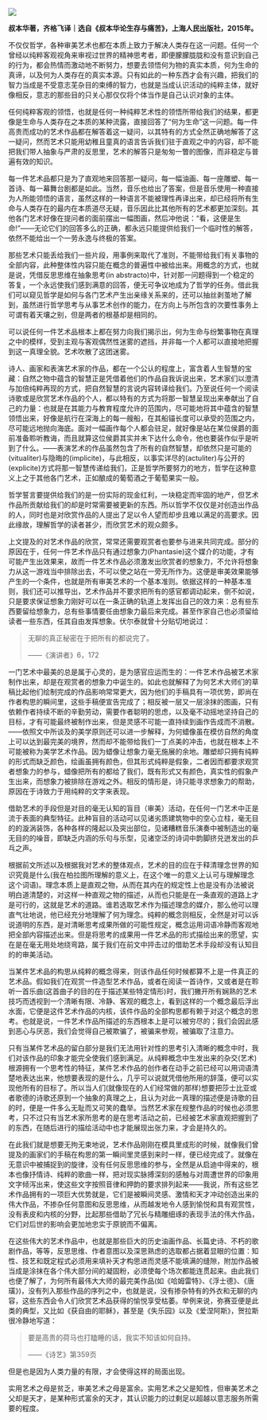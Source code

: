 ![](https://mmbiz.qpic.cn/mmbiz_jpg/l26na1AR7xEgyLtq8hHxTq2NP9l4ia9Ph5rqzqjBgsvIcF7vz1C9jubeE9OibuChhbQVhM4WfAZs4l5GLwhG5TicA/0?wx_fmt=jpeg)

**叔本华著，齐格飞译｜选自《叔本华论生存与痛苦》，上海人民出版社，2015年。**   

不仅仅哲学，各种审美艺术也都在本质上致力于解决人类存在这一问题。任何一个曾经以纯粹客观视角来审视过世界的精神思考者，即便朦朦胧胧和没有意识到自己的行为，都会热情而激动地不断努力，想要去领悟何为物的真实本质，何为生命的真谛，以及何为人类存在的真实本源。只有如此的一种东西才会有兴趣，把我们的智力当成是不受意志芜杂目的束缚的智力，也就是当成认识活动的纯粹主体，就好像相反，意志的那些目的只关心那仅仅将个体当作是自己认识对象的主体。

任何纯粹客观的领悟，也就是任何一种纯粹艺术性的领悟所带给我们的结果，都更像是生命与人类存在之本质的某种流露，直接回答了“何为生命”这一问题。每一件高贵而成功的艺术作品都在解答着这一疑问，以其特有的方式全然正确地解答了这一疑问，然而艺术只能用幼稚且童真的语言告诉我们驻于直观之中的内容，却不能把我们带人抽象与严肃的反思里，艺术的解答只是匆匆一瞥的图像，而非稳定与普遍有效的知识。

每一件艺术品都只是为了直观地来回答那一疑问，每一幅油画、每一座雕塑、每一首诗、每一幕舞台剧都是如此。当然，音乐也给出了答案，但是音乐使用一种直接为人所能领悟的语言，虽然这样的一种语言不能被理性再译出来，却已经将所有生命与人类存在的最内在本质道尽无疑，音乐因此比其他所有的艺术都更加深刻。其他各门艺术好像在提问者的面前摆出一幅图画，然后冲他说：“看，这便是生命!”——无论它们的回答多么的正确，都永远只能提供给我们一个临时性的解答，依然不能给出一个一劳永逸与终极的答案。

那些艺术只能丢给我们一些片段，用事例来取代了准则，不能带给我们有关事物的全部内容，此种整体性内容只能在概念的普遍性中被给出来。用概念的方式，也就是说，凭借反思思维在抽象思考(in abstracto)中，针对那一问题得到一个稳定的答复，一个永远使我们感到满意的回答，便无可争议地成为了哲学的任务。借此我们可以窥见哲学是如何与各门艺术产生出亲缘关系来的，还可以抽丝剥茧地了解到，虽然进行哲学思考与从事艺术创作的能力，在方向上与所包含的次要性事务上可谓有着天壤之别，但是两者的根基却是相同的。

可以说任何一件艺术品根本上都在努力向我们揭示出，何为生命与纷繁事物在真理之中的模样，受到主观与客观偶然性迷雾的遮挡，并非每一个人都可以直接地把握到这一真理全貌。艺术吹散了这团迷雾。

诗人、画家和表演艺术家的作品，都在一个公认的程度上，富含着人生智慧的宝藏：自然之物中蕴含的智慧正是凭借着他们的作品自我诉说出来，艺术家们以澄清与加倍纯粹再现的方式，把自然智慧的言说内容转译给我们。乃至说任何一个阅读诗歌或是欣赏艺术作品的个人，都以特有的方式为将那一智慧呈现出来奉献出了自己的力量：也就是在其能力与教育程度允许的范围内，尽可能地将其中蕴含的智慧领悟出来，好像是航行在深海上的每一艘船，在其船锚长度可以承受的范围之内，尽可能远地抛向海底。面对一幅画作每个人都会驻足，就好像是站在某位侯爵的面前准备聆听教诲，而且就算这位侯爵其实并未下达什么命令，他也要装作似乎是听到了什么。——表演艺术的作品虽然包含了所有的自然智慧，却依然只是可能的(vitualiter)与隐晦的(implicite)，与此相反，以事实详尽的(actuliter)与公开的(explicite)方式将那一智慧传递给我们，正是哲学所要努力的地方，哲学在这种意义上之于其他各门艺术，正如酿成的葡萄酒之于葡萄果实一般。

哲学誓言要提供给我们的是一份实际的现金红利，一块稳定而牢固的地产，但艺术作品所贡献给我们的却是时常需要被更新的东西。所以哲学不仅仅是对创造出作品的人，同时也是对欣赏作品的人提出了足以令人望而却步且难以满足的高要求。因此缘故，理解哲学的读者甚少，而欣赏艺术的观众颇多。

上文提及的对艺术作品的欣赏，常常还需要观赏者也要参与进来共同完成。部分的原因在于，任何一件艺术作品只有通过想象力(Phantasie)这个媒介的功能，才有可能产生出效果来，故而一件艺术作品必须激发出欣赏者的想象力，不允许将想象力从这一游戏当中排除出去，不可以使之站在一旁无所作为。这便是审美效果能够产生的一个条件，也就是所有审美艺术的一个基本准则。依据这样的一种基本准则，我们还可以推导出，艺术作品并不要求把所有的感官都调动起来，倒不如说，只是要求保证想象力刚好可以在一条正确的轨道上发挥出自己的效力来：总有些东西要留给想象力，总有些事情要任由想象力最后来完成。甚至作家自己也必须留给读者一些东西，任其自由发挥想象。伏尔泰就曾十分贴切地说过：

> 无聊的真正秘密在于把所有的都说完了。
> 
> ——《演讲者》6，172  

一门艺术中最美的总是属于心灵的，是为感官应运而生的：一件艺术作品被艺术家制作出来，却是在观赏者的想象力中诞生的。如此也就解释了为何艺术大师们的草稿比起他们绘制完成的作品影响常常更大，因为他们的手稿具有一项优势，即尚在作者构思的瞬间里，这些手稿便宣告完成了；相反被一层又一层涂抹的图画，只有依赖作者持续不断的辛勤劳动，需要作者聪明的思虑，以及毫不动摇地坚持自己的目标，才有可能最终被制作出来，但是灵感不可能一直持续到画作告成而不消散。——依照文中所谈及的美学原则还可以进一步解释，为何蜡像虽在模仿自然的角度上可以达到最完美的境界，然而却不能带给我们一丁点美的冲击，也就在根本上不可能被称为美学艺术作品。因为蜡像让想象力毫无施展的余地。雕塑却只拥有纯粹的形式而缺乏颜色，绘画虽拥有颜色，但其形式纯粹是假象，二者因而都要求观赏者想象力的参与，蜡像把所有的都给了我们，既有形式又有颜色，真实性的假象产生出来，而想象力被排除在游戏之外。相反的情形是，诗只能寻求想象力的帮助，原因在于诗致力于用纯粹的文字来表现。

借助艺术的手段但是对目的毫无认知的盲目（审美）活动，在任何一门艺术中正是流于表面的典型特征。此种盲目的活动可以见诸劣质建筑物中的空心立柱，毫无目的的漩涡装饰，各种各样的隆起以及突出部位，见诸糟糕音乐演奏中被制造出的毫无目的的噪音，即缺乏内涵的乐句与乐型，见诸空泛的诗词中韵脚挤兑迸发出的乒乓之声。

根据前文所述以及根据我对艺术的整体观点，艺术的目的应在于释清理念世界的知识究竟是什么(我在柏拉图所理解的意义上，在这个唯一的意义上认可与理解理念这个词语)。理念本质上是直观之物，从而在其内在的规定性上也是没有办法被说明白道清楚的，对这样一种直观之物的描述，从而也只能是在一条直观的道路上才是可行的，这就是艺术的道路。谁若选取艺术作为描述理念的媒介，那么他可以理直气壮地说，他已经充分地理解了何为理念。纯粹的概念则相反，全然是对可以诉说道明的东西，是对清晰思考成果所做的可能性规定，概念运用词语冷静而客观地把全部内容描述出来。但是将思考的成果用一件艺术品的形式描绘出来的愿望，实在是在毫无用处地绕弯路，属于我们在前文中抨击过的借助艺术手段却没有认知目的的审美活动。

当某件艺术品的构思从纯粹的概念得来，则该作品任何时候都算不上是一件真正的艺术品。假如我们在观赏一件造型艺术作品，或者在阅读一首诗作，又或者是在聆听一首乐曲(这首曲子的目的在于描述某些特定情形)时，我们撇开所有娴熟的艺术技巧而透视到一个清晰有限、冷静、客观的概念上，看到这样的一个概念最后浮出水面，它便是这件艺术作品的内核，该件作品的全部构思都有赖于对这个概念的思考。也就是说，一件艺术作品所描述的东西根本上是可以被穷尽的；我们会因此感到恶心与厌恶，我们会觉得自己被欺骗了，被骗来参观，被骗取了注意力。

只有当某件艺术品的留白部分是我们无法用针对性的思考引入清晰的概念中时，我们对该作品的印象才能完全使我们感到满足。从纯粹概念中生发出来的杂交(艺术)根源拥有一个思考性的特征，某件艺术作品的创作者在动手之前已经可以用词语清楚地表达出来，他想要表现的是什么，几乎可以说就凭借他所用的辞藻，便可以实现他所有的目标了。所以当人们(就像现在的人们经常做的那样)想要把莎士比亚或者歌德的诗歌还原到一个抽象的真理之上，且认为对此一真理的描述便是诗歌的目的时，便是一件多么无耻而又可笑的蠢举。当然艺术家在规整作品的时候也必须思考，只不过只有当艺术家所思考的是在思考活动之前，已经被艺术家直观把握到了的东西，在随后进行的描绘活动中也才能展现出张力来，才会是持久的。

在此我们就是想要无拘无束地说，艺术作品刚刚在模具里成形的时候，就像我们曾提及的画家们的手稿在构思的第一瞬间里灵感到来时一样，便已经完成了。就像在无意识中被捕捉到的旋律，没有任何反思思维的参与，全然是从启迪中得来的，根本也像抒情诗、纯粹的歌曲一样，把对现实脉搏深刻的感触与对周遭世界的印象用文字倾泻出来，使这些文字按照音律和押韵的要求排列起来——我说，所有这些艺术作品拥有的一项巨大优势就是，它们是被瞬间灵感、激情和天才冲动创造出来的伟大作品，不掺杂任何意图和反思思维，从而越发地令人感到愉悦和具有观赏性，没有表皮和内核的分野，比起那些借助了冗长与精雕细琢的表现手法的伟大作品，它们对后世的影响会更加地忠实于原貌而不偏离。

在这些伟大的艺术作品中，也就是那些巨大的历史油画作品、长篇史诗、不朽的歌剧作品，等等，反思思维、作者意图以及深思熟虑的选取都占据着显眼的位置：知性、技艺和既定程式必须用来填补天才构思进而灵感不能填满的缝隙，附加作品被当成是涂抹在各个伟大部分间的凝固粉，必须使每个场次都能连贯起来。由此我们也便了解了，为何所有最伟大大师的最完美作品(如《哈姆雷特》、《浮士德》、《唐璜》)，没有列入那些作品的序列之中，也就是说，没有掺杂特有的外衣和无聊的内容，这些东西会令人们欣赏艺术品获得的愉悦享受枯萎。举例来说，弥赛亚便是此类的典型，又比如《获自由的耶稣》，甚至是《失乐园》以及《爱涅阿斯》，贺拉斯很冷静地写道：

> 要是高贵的荷马也打瞌睡的话，我实不知该如何自持。
> 
> ——《诗艺》第359页  

但是也是因为人类力量的有限，才会使得这样的局面出现。

实用艺术之母是贫乏，审美艺术之母是富余。实用艺术之父是知性，但审美艺术之父却是天才，是某种形式富余的天才，其认识能力的过剩足以超越以意志服务所需要的程度。